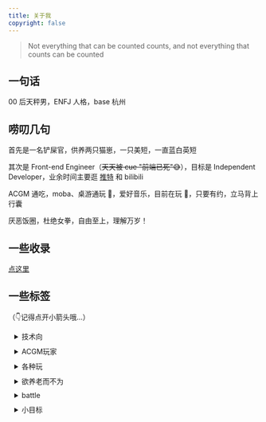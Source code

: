 ```yaml
---
title: 关于我
copyright: false
---
```


> Not everything that can be counted counts, and not everything that counts can be counted

## 一句话
00 后天秤男，ENFJ 人格，base 杭州

## 唠叨几句
首先是一名铲屎官，供养两只猫崽，一只美短，一直蓝白英短

其次是 Front-end Engineer（~~天天被 cue "前端已死"😅~~），目标是 Independent Developer，业余时间主要逛 [推特](https://twitter.com/jiechen257) 和 bilibili

ACGM 通吃，moba、桌游通玩 🤖，爱好音乐，目前在玩 🎸，只要有约，立马背上行囊

厌恶饭圈，杜绝女拳，自由至上，理解万岁！

## 一些收录
[点这里](/resources)

## 一些标签

（👇记得点开小箭头哦...）
<details style="padding-left:12px;padding-bottom:10px">
  <summary>技术向</summary>
  <p style="font-size:12px; line-height:13px"> ⌨️ vimer + 双拼，效率至上</p>
  <p style="font-size:12px;line-height:10px"> 👻 面对技术栈的选择，一向是都试试</p>
  <p style="font-size:12px;line-height:10px"> 👨‍💻 终身学习</p>
</details>
<details style="padding-left:12px;padding-bottom:10px">
  <summary>ACGM玩家</summary>
  <p style="font-size:12px; line-height:13px"> 📺 宫崎骏、新海诚、若森数字</p>
  <p style="font-size:12px; line-height:13px"> 🎮 top-king，shy sensi</p>
  <p style="font-size:12px; line-height:13px"> 🎥 豆瓣 top 250、木鱼水心</p>
  <p style="font-size:12px; line-height:13px"> 📖 江南（杨志爬）、意林、刘慈欣</p>
</details>
<details style="padding-left:12px;padding-bottom:10px">
  <summary>各种玩</summary>
  <p style="font-size:12px; line-height:13px"> 🪀 密室、蹦极、德州、狼人杀、剧本杀~</p>
  <p style="font-size:12px;line-height:10px"> 😋 约饭、旅游（希望人没事） </p>
</details>
<details style="padding-left:12px;padding-bottom:10px">
  <summary>欲养老而不为</summary>
  <p style="font-size:12px; line-height:13px"> 😪 想要早睡，可是不困  </p>
  <p style="font-size:12px; line-height:13px"> 🌧️ 想要跑步，可是下雨 </p>
  <p style="font-size:12px; line-height:13px"> 🌶️ 不能吃辣，被迫达成 </p>
</details>
<details style="padding-left:12px;padding-bottom:10px">
  <summary>battle</summary>
  <p style="font-size:12px; line-height:13px"> 🌝 可以理论，但不要恼火</p>
  <p style="font-size:12px; line-height:13px"> 🙊 派系分明，理解万岁</p>
</details>
<details style="padding-left:12px;padding-bottom:10px">
  <summary>小目标</summary>
  <p style="font-size:12px; line-height:13px"> 🌅 一趟西藏，一趟北欧 </p>
  <p style="font-size:12px; line-height:13px"> 🎸 指弹玩家  </p>
</details>
